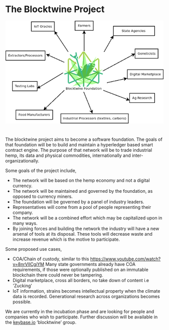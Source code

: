 # The Blocktwine Project
![blocktwine](https://raw.githubusercontent.com/objectsyndicate/blocktwine/master/Diagram1.png)
#
The blocktwine project aims to become a software foundation.
The goals of that foundation will be to build and maintain a hyperledger based smart contract engine.
The purpose of that network will be to trade industrial hemp, its data and physical commodities, 
internationally and inter-organizationally.

Some goals of the project include,

- The network will be based on the hemp economy and not a digital currency. 
- The network will be maintained and governed by the foundation, as opposed to currency miners. 
- The foundation will be governed by a panel of industry leaders. 
- Representatives will come from a pool of people representing their company.
- The network will be a combined effort which may be capitalized upon in many ways.
- By joining forces and building the network the industry will have a new arsenal of tools at its disposal. These tools will decrease waste and increase revenue which is the motive to participate. 

Some proposed use cases, 

- COA/Chain of custody, similar to this https://www.youtube.com/watch?v=8nrVlICgiYM Many state governments already have COA requirements, if those were optionally published on an immutable blockchain there could never be tampering.
- Digital marketplace, cross all borders, no take down of content i.e 'Zucking'
- IoT information, strains becomes intellectual property when the climate data is recorded. Generational research across organizations becomes possible. 

We are currently in the incubation phase and are looking for people and companies who wish to participate. Further discussion will be available in the [keybase.io](https://keybase.io/) ‘blocktwine’ group. 
